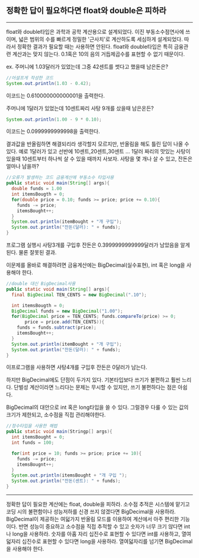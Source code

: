## 정확한 답이 필요하다면 float와 double은 피하라

---

float와 double타입은 과학과 공학 계산용으로 설계되었다. 이진 부동소수점연사에 쓰이며, 넓은 범위의 수를 빠르게 정밀한 '근사치'로 계산하도록 세심하게 설계되었다. 따라서 정확한 결과가 필요할 때는 사용하면 안된다. float와 double타입은 특히 금융관련 계산과는 맞지 않는다. 0.1혹은 10의 음의 거듭제곱수를 표현할 수 없기 때문이다.

ex. 주머니에 1.03달러가 있었는데 그중 42센트를 썻다고 했을때 남은돈은?

```java
//어설프게 작성한 코드
System.out.println(1.03 - 0.42);
```

이코드는 0.610000000000001을 출력한다.

주머니에 1달러가 있었는데 10센트짜리 사탕 9개를 샀을때 남은온든?

```java
System.out.println(1.00 - 9 * 0.10);
```

이코드는 0.0999999999998을 출력한다.

결과값을 반올림하면 해결되리라 생각할지 모르지만, 반올림을 해도 틀린 답이 나올 수 있다. 예로 1달러가 있고 선반에 10센트,20센트,30센트 ... 1달러 짜리의 맛있는 사탕이 있을때 10센트부터 하나씩 살 수 있을 때까지 사보자. 사탕을 몇 개나 살 수 있고, 잔돈은 얼마나 남을까?

```java
//오류가 발생하는 코드 금융계산에 부동소수 타입사용
public static void main(String[] args){
  double funds = 1.00
  int itemsBougth = 0;
  for(double price = 0.10; funds >= price; price += 0.10){
    funds -= price;
    itemsBought++;
  }
  System.out.println(itemBought + "개 구입");
  System.out.println("잔돈(달러): " + funds);
}
```

프로그램 실행시 사탕3개를 구입후 잔돈은 0.3999999999999달러가 남았음을 알게된다. 물론 잘못된 결과.

이문제를 올바로 해결하려면 금융게산에는 BigDecimal(실수표현), int 혹은 long을 사용해야 한다.

```java
//double 대신 BigDecimal사용
public static void main(String[] args){
  final BigDecimal TEN_CENTS = new BigDecimal(".10");

  int itemsBougth = 0;
  BigDecimal funds = new BigDecimal("1.00");
  for(BigDecimal price = TEN_CENTS; funds.compareTo(price) >= 0;
       price = price.add(TEN_CENTS)){
    funds = funds.subtract(price);
    itemsBought++;
  }
  System.out.println(itemBought + "개 구입");
  System.out.println("잔돈(달러): " + funds);
}
```

이프로그램을 사용하면 사탕4개를 구입후 잔돈은 0달러가 남는다.

하지만 BigDecimal에도 단점이 두가지 있다. 기본타입보다 쓰기가 불편하고 훨씬 느리다. 단벌성 계산이라면 느리다는 문제는 무시할 수 있지만, 쓰기 불편하다는 점은 아쉽다.

BigDecimal의 대안으로 int 혹은 long타입을 쓸 수 있다. 그럴경우 다룰 수 있는 값의 크기가 제한되고, 소수점을 직접 관리해야한다.

```java
//정수타입을 사용한 해법
public static void main(Stringp[] args){
  int itemsBought = 0;
  int funds = 100;

  for(int price = 10; funds >= price; price += 10){
    funds -= price;
    itemsBougnt++;
  }
  System.out.println(itemsBought + "개 구입 ");
  System.out.println("잔돈(센트): " + funds);
}
```

---

정확한 답이 필요한 계산에는 float, double을 피하라. 소수점 추적은 시스템에 맡기고 코딩 시의 불편함이나 성능저하를 신경 쓰지 않겠다면 BigDecimal을 사용하라. BigDecimal이 제공하는 여덟가지 반올림 모드를 이용하여 계산에서 아주 편리한 기능이다. 반면 성능이 중요하고 소수점을 직접 추적할 수 있고 숫자가 너무 크기 않다면 int나 long을 사용하라. 숫자를 아홉 자리 십진수로 표현할 수 있다면 int를 사용하고, 열여덟자리 십진수로 표현할 수 있다면 long을 사용하라. 열여덟자리를 넘기면 BigDecimal을 사용해야 한다.

